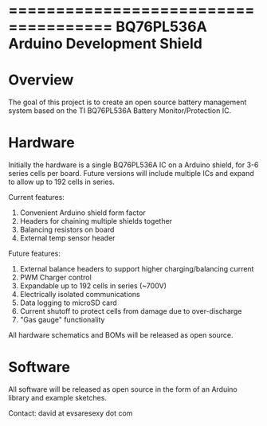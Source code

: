 =====================================
BQ76PL536A Arduino Development Shield
=====================================

Overview
=====================================
The goal of this project is to create an open source battery management system based on the TI BQ76PL536A Battery Monitor/Protection IC.

Hardware
=====================================
Initially the hardware is a single BQ76PL536A IC on a Arduino shield, for 3-6 series cells per board. Future versions will include multiple ICs and expand to allow up to 192 cells in series.

Current features:
1. Convenient Arduino shield form factor
2. Headers for chaining multiple shields together
3. Balancing resistors on board
4. External temp sensor header

Future features:
1. External balance headers to support higher charging/balancing current
2. PWM Charger control
3. Expandable up to 192 cells in series (~700V)
4. Electrically isolated communications
5. Data logging to microSD card
6. Current shutoff to protect cells from damage due to over-discharge
7. "Gas gauge" functionality

All hardware schematics and BOMs will be released as open source.

Software
=====================================
All software will be released as open source in the form of an Arduino library and example sketches.


Contact: david at evsaresexy dot com
